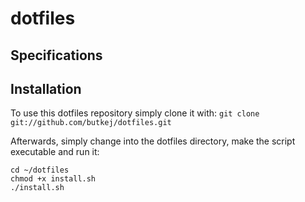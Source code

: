 # dotfiles
## Specifications
## Installation
To use this dotfiles repository simply clone it with:
`git clone git://github.com/butkej/dotfiles.git`

Afterwards, simply change into the dotfiles directory, make the script executable and run it:
```
cd ~/dotfiles
chmod +x install.sh
./install.sh
```
